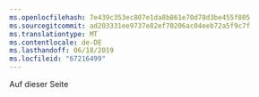 ```yaml
---
ms.openlocfilehash: 7e439c353ec807e1da8b861e70d78d3be455f805
ms.sourcegitcommit: ad203331ee9737e82ef70206ac04eeb72a5f9c7f
ms.translationtype: MT
ms.contentlocale: de-DE
ms.lasthandoff: 06/18/2019
ms.locfileid: "67216499"
---
```

Auf dieser Seite